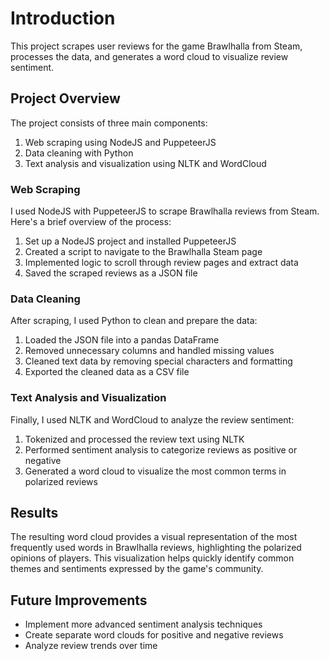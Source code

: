 # Introduction

This project scrapes user reviews for the game Brawlhalla from Steam, processes the data, and generates a word cloud to visualize review sentiment.

## Project Overview
The project consists of three main components:

1. Web scraping using NodeJS and PuppeteerJS
2. Data cleaning with Python
3. Text analysis and visualization using NLTK and WordCloud
   
### Web Scraping
I used NodeJS with PuppeteerJS to scrape Brawlhalla reviews from Steam. Here's a brief overview of the process:

1. Set up a NodeJS project and installed PuppeteerJS
2. Created a script to navigate to the Brawlhalla Steam page
3. Implemented logic to scroll through review pages and extract data
4. Saved the scraped reviews as a JSON file
   
### Data Cleaning
After scraping, I used Python to clean and prepare the data:

1. Loaded the JSON file into a pandas DataFrame
2. Removed unnecessary columns and handled missing values
3. Cleaned text data by removing special characters and formatting
4. Exported the cleaned data as a CSV file
   
### Text Analysis and Visualization
Finally, I used NLTK and WordCloud to analyze the review sentiment:

1. Tokenized and processed the review text using NLTK
2. Performed sentiment analysis to categorize reviews as positive or negative
3. Generated a word cloud to visualize the most common terms in polarized reviews
   
## Results
The resulting word cloud provides a visual representation of the most frequently used words in Brawlhalla reviews, highlighting the polarized opinions of players. This visualization helps quickly identify common themes and sentiments expressed by the game's community.

## Future Improvements

+ Implement more advanced sentiment analysis techniques
+ Create separate word clouds for positive and negative reviews
+ Analyze review trends over time
